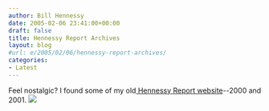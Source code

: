 ```yaml
---
author: Bill Hennessy
date: 2005-02-06 23:41:00+00:00
draft: false
title: Hennessy Report Archives
layout: blog
#url: e/2005/02/06/hennessy-report-archives/
categories:
- Latest
---
```


Feel nostalgic? I found some of my old[ Hennessy Report website](https://hreport.billhennessy.com/)--2000 and 2001. ![](https://blog.billhennessy.com/aggbug.aspx?PostID=1023)

